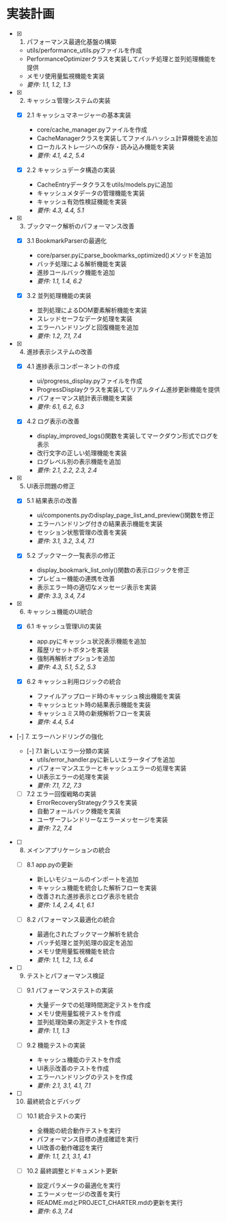 # 実装計画

- [x] 1. パフォーマンス最適化基盤の構築
  - utils/performance_utils.pyファイルを作成
  - PerformanceOptimizerクラスを実装してバッチ処理と並列処理機能を提供
  - メモリ使用量監視機能を実装
  - _要件: 1.1, 1.2, 1.3_

- [x] 2. キャッシュ管理システムの実装
  - [x] 2.1 キャッシュマネージャーの基本実装
    - core/cache_manager.pyファイルを作成
    - CacheManagerクラスを実装してファイルハッシュ計算機能を追加
    - ローカルストレージへの保存・読み込み機能を実装
    - _要件: 4.1, 4.2, 5.4_
  
  - [x] 2.2 キャッシュデータ構造の実装
    - CacheEntryデータクラスをutils/models.pyに追加
    - キャッシュメタデータの管理機能を実装
    - キャッシュ有効性検証機能を実装
    - _要件: 4.3, 4.4, 5.1_

- [x] 3. ブックマーク解析のパフォーマンス改善
  - [x] 3.1 BookmarkParserの最適化
    - core/parser.pyにparse_bookmarks_optimized()メソッドを追加
    - バッチ処理による解析機能を実装
    - 進捗コールバック機能を追加
    - _要件: 1.1, 1.4, 6.2_
  
  - [x] 3.2 並列処理機能の実装
    - 並列処理によるDOM要素解析機能を実装
    - スレッドセーフなデータ処理を実装
    - エラーハンドリングと回復機能を追加
    - _要件: 1.2, 7.1, 7.4_

- [x] 4. 進捗表示システムの改善
  - [x] 4.1 進捗表示コンポーネントの作成
    - ui/progress_display.pyファイルを作成
    - ProgressDisplayクラスを実装してリアルタイム進捗更新機能を提供
    - パフォーマンス統計表示機能を実装
    - _要件: 6.1, 6.2, 6.3_
  
  - [x] 4.2 ログ表示の改善
    - display_improved_logs()関数を実装してマークダウン形式でログを表示
    - 改行文字の正しい処理機能を実装
    - ログレベル別の表示機能を追加
    - _要件: 2.1, 2.2, 2.3, 2.4_

- [x] 5. UI表示問題の修正
  - [x] 5.1 結果表示の改善
    - ui/components.pyのdisplay_page_list_and_preview()関数を修正
    - エラーハンドリング付きの結果表示機能を実装
    - セッション状態管理の改善を実装
    - _要件: 3.1, 3.2, 3.4, 7.1_
  
  - [x] 5.2 ブックマーク一覧表示の修正
    - display_bookmark_list_only()関数の表示ロジックを修正
    - プレビュー機能の連携を改善
    - 表示エラー時の適切なメッセージ表示を実装
    - _要件: 3.3, 3.4, 7.4_

- [x] 6. キャッシュ機能のUI統合
  - [x] 6.1 キャッシュ管理UIの実装
    - app.pyにキャッシュ状況表示機能を追加
    - 履歴リセットボタンを実装
    - 強制再解析オプションを追加
    - _要件: 4.3, 5.1, 5.2, 5.3_
  
  - [x] 6.2 キャッシュ利用ロジックの統合
    - ファイルアップロード時のキャッシュ検出機能を実装
    - キャッシュヒット時の結果表示機能を実装
    - キャッシュミス時の新規解析フローを実装
    - _要件: 4.4, 5.4_

- [-] 7. エラーハンドリングの強化
  - [-] 7.1 新しいエラー分類の実装
    - utils/error_handler.pyに新しいエラータイプを追加
    - パフォーマンスエラーとキャッシュエラーの処理を実装
    - UI表示エラーの処理を実装
    - _要件: 7.1, 7.2, 7.3_
  
  - [ ] 7.2 エラー回復戦略の実装
    - ErrorRecoveryStrategyクラスを実装
    - 自動フォールバック機能を実装
    - ユーザーフレンドリーなエラーメッセージを実装
    - _要件: 7.2, 7.4_

- [ ] 8. メインアプリケーションの統合
  - [ ] 8.1 app.pyの更新
    - 新しいモジュールのインポートを追加
    - キャッシュ機能を統合した解析フローを実装
    - 改善された進捗表示とログ表示を統合
    - _要件: 1.4, 2.4, 4.1, 6.1_
  
  - [ ] 8.2 パフォーマンス最適化の統合
    - 最適化されたブックマーク解析を統合
    - バッチ処理と並列処理の設定を追加
    - メモリ使用量監視機能を統合
    - _要件: 1.1, 1.2, 1.3, 6.4_

- [ ] 9. テストとパフォーマンス検証
  - [ ] 9.1 パフォーマンステストの実装
    - 大量データでの処理時間測定テストを作成
    - メモリ使用量監視テストを作成
    - 並列処理効果の測定テストを作成
    - _要件: 1.1, 1.3_
  
  - [ ] 9.2 機能テストの実装
    - キャッシュ機能のテストを作成
    - UI表示改善のテストを作成
    - エラーハンドリングのテストを作成
    - _要件: 2.1, 3.1, 4.1, 7.1_

- [ ] 10. 最終統合とデバッグ
  - [ ] 10.1 統合テストの実行
    - 全機能の統合動作テストを実行
    - パフォーマンス目標の達成確認を実行
    - UI改善の動作確認を実行
    - _要件: 1.1, 2.1, 3.1, 4.1_
  
  - [ ] 10.2 最終調整とドキュメント更新
    - 設定パラメータの最適化を実行
    - エラーメッセージの改善を実行
    - README.mdとPROJECT_CHARTER.mdの更新を実行
    - _要件: 6.3, 7.4_